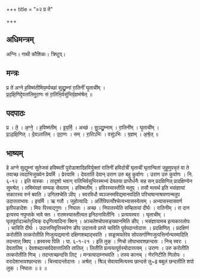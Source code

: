 +++
title = "०२ प्र ते"

+++
## अधिमन्त्रम्
अग्निः। गाथी कौशिकः। त्रिष्टुप्।

## मन्त्रः
प्र ते॑ अग्ने ह॒विष्म॑तीमिय॒र्म्यच्छा॑ सुद्यु॒म्नां रा॒तिनीं॑ घृ॒ताची॑म् ।  
प्र॒द॒क्षि॒णिद्दे॒वता॑तिमुरा॒णः सं रा॒तिभि॒र्वसु॑भिर्य॒ज्ञम॑श्रेत् ॥

## पदपाठः
प्र । ते॒ । अ॒ग्ने॒ । ह॒विष्म॑तीम् । इ॒य॒र्मि॒ । अच्छ॑ । सु॒ऽद्यु॒म्नाम् । रा॒तिनी॑म् । घृ॒ताची॑म् ।  
प्र॒ऽद॒क्षि॒णित् । दे॒वऽता॑तिम् । उ॒रा॒णः । सम् । रा॒तिऽभिः॑ । वसु॑ऽभिः । य॒ज्ञम् । अ॒श्रे॒त् ॥

## भाष्यम्
हे अग्ने सुद्युम्नां सुतेजसं हविष्मतीं पुरोडाशादिहविर्युक्तां रातिनीं हविर्दात्रीं घृताचीं घृतान्वितां जुहूमुपभृतं वा ते तवाच्छ त्वदाभिजुख्येन प्रेयर्मि । प्रेरयामि । देवतातिं देवान् उराण उरु बहु कुर्वाणः । उराण उरु कुर्वाणः । नि. ६-१२ । इति यास्कः । तादृशो भवान् रातिभिर्वसुभिरस्मभ्यं देयतया प्राप्तैर्धनैः सह सन् प्रदक्षिणित् प्रादक्षिण्येन सुमश्रेत् । तमिमंयज्ञं सम्यक् सेवताम् । हविष्मतीम् । हविरस्यास्तीति मतुप् । तसौ मत्वर्थ इति भसंज्ञायां सकारस्य रुर्न बवति । उगितश्चेति ञीप् । स्वरविधौ व्यञ्जनमविद्यमानवदिति परिभाषानाश्रयणान्मतुप उदात्तताभावः । इयर्मि । ऋ गतौ । जुहोत्यादिः । अर्तिपिपर्त्योश्चेत्यभ्यासस्येत्वम् । अभ्यासस्यासवर्ण इतीयङादेशः । मिपः पित्त्वाद्गुणः । निघातः । अच्छ । निपातस्येति सम्हितायां दीर्घः । रातिनीम् । रा दान इत्यस्य नपुम्सके भावे क्तः । रातमस्यास्तीत्यत इनिठनावितीनिः । प्रत्ययस्वरः । घृताचीम् । घृतपूर्वादञ्चतेरृत्विक् दधृगित्यादिना क्विन् । अञ्चतेश्चोपसङ्ख्यानमिति ङीप् । भसंज्ञायामच इत्यकारलोपः । चाविति दीर्घः । उदात्तनिवृत्तिस्वरेण ङीप उदात्तत्वे प्राप्ते चाविति पुर्वपदान्तोदात्तः । प्रदक्षिणित् । प्रदक्षिणं करोतीति तत्करोतीति णिजुत्पद्यमानो दक्षिणशब्दाद्भवति । सङ्रामयतेरेव सोपसर्गाण्णिजुत्पत्तिर्नान्यस्मादिति तदन्तात् क्विप् । ह्रस्वस्य पिति । पा. ६-१-२१ । इति तुक् । णिचो लोपाभावश्छान्दसः । निच् स्वरः । देवतातिम् । देवशब्दात्सर्वदेवात्तालिति तातिल् । लितीति प्रत्ययत्पूर्वस्योदात्तत्वम् । उराणः । उरु करोतीति तत्करोतीति णिच् । तदन्ताच्छन्दसि लिट् । मन्त्रत्वादाम्नभवति । तस्य कानच् । णेरनिटीति णिलोपः । वरादेशाभावश्छान्दसः । चित्त्वादन्तोदात्तः । अश्रेत् । श्रिञ् सेवायामित्यस्य छान्दसे लु~इ बबुलं छन्दसीति शपो लुक् । निघातः ॥ २ ॥